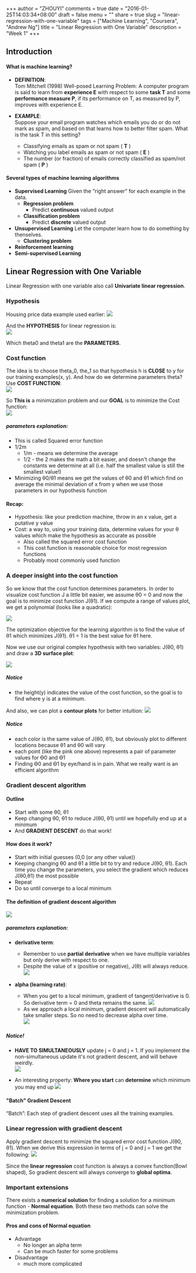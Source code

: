 +++
author = "ZHOUYI"
comments = true
date = "2016-01-25T14:03:34+08:00"
draft = false
menu = ""
share = true
slug = "linear-regression-with-one-variable"
tags = ["Machine Learning", "Coursera", "Andrew Ng"]
title = "Linear Regression with One Variable"
description = "Week 1"
+++

## Introduction
#### What is machine learning?
* **DEFINITION**:   
  Tom Mitchell (1998) Well-posed Learning Problem: A computer program is said to learn from **experience E** with respect to some **task T** and some **performance measure P**, if its performance on T, as measured by P, improves with experience E.

* **EXAMPLE**:    
  Suppose your email program watches which emails you do or do not mark as spam, and based on that learns how to better filter spam. What is the task T in this setting?
  
  * Classifying emails as spam or not spam ( **T** )
  * Watching you label emails as spam or not spam ( **E** )
  * The number (or fraction) of emails correctly classified as spam/not spam ( **P** )


#### Several types of machine learning algorithms
* **Supervised Learning**
  Given the “right answer” for each example in the data.
  * **Regression problem**
    * Predict **continuous** valued output
  * **Classification problem**
    * Predict **discrete** valued output
* **Unsupervised Learning**
  Let the computer learn how to do something by thenselves.
  * **Clustering problem**
* **Reinforcement learning**
* **Semi-supervised Learning**


## Linear Regression with One Variable
Linear Regression with one variable also call **Univariate linear regression**. 

### Hypothesis
Housing price data example used earlier:
![](https://github.com/shirleyChou/my-blog/blob/master/static/content/post/images/andrew-ng-ml/week1-2/house-prices.JPG?raw=true)

And the **HYPOTHESIS** for linear regression is:   
![](https://github.com/shirleyChou/my-blog/blob/master/static/content/post/images/andrew-ng-ml/week1-2/hypo.JPG?raw=true)

Which theta0 and theta1 are the **PARAMETERS**.


### Cost function
The idea is to choose theta_0, the_1 so that hypothesis h is **CLOSE** to y for our training examples(x, y). And how do we determine parameters theta? Use **COST FUNCTION**:  
![](https://github.com/shirleyChou/my-blog/blob/master/static/content/post/images/andrew-ng-ml/week1-2/cost.JPG?raw=true)

So **This is** a minimization problem and our **GOAL** is to minimize the Cost function:  
![](https://github.com/shirleyChou/blog/blob/master/static/content/post/images/andrew-ng-ml/week1-2/goal.JPG?raw=true)

##### parameters explanation:    
* This is called Squared error function
* 1/2m
  * 1/m - means we determine the average
  * 1/2 - the 2 makes the math a bit easier, and doesn't change the constants we determine at all (i.e. half the smallest value is still the smallest value!)
* Minimizing θ0/θ1 means we get the values of θ0 and θ1 which find on average the minimal deviation of x from y when we use those parameters in our hypothesis function

#### Recap:
* Hypothesis: like your prediction machine, throw in an x value, get a putative y value
* Cost: a way to, using your training data, determine values for your θ values which make the hypothesis as accurate as possible
  * Also called the squared error cost function
  * This cost function is reasonable choice for most regression functions
  * Probably most commonly used function


### A deeper insight into the cost function
So we know that the cost function determines parameters. In order to visualize cost function J a little bit easier, we assume θ0 = 0 and now the goal is to minimize cost function J(θ1). If we compute a range of values plot, we get a polynomial (looks like a quadratic):

![](https://github.com/shirleyChou/blog/blob/master/static/content/post/images/andrew-ng-ml/week1-2/theta_1.JPG?raw=true)

The optimization objective for the learning algorithm is to find the value of θ1 which minimizes J(θ1). θ1 = 1 is the best value for θ1 here.

Now we use our original complex hypothesis with two variables: J(θ0, θ1) and draw a **3D surface plot**:

![](https://github.com/shirleyChou/blog/blob/master/static/content/post/images/andrew-ng-ml/week1-2/surface-plot.JPG?raw=true)

##### Notice
* the height(y) indicates the value of the cost function, so the goal is to find where y is at a minimum.

And also, we can plot a **contour plots** for better intuition:
![](https://github.com/shirleyChou/blog/blob/master/static/content/post/images/andrew-ng-ml/week1-2/contour.JPG?raw=true)

##### Notice
* each color is the same value of J(θ0, θ1), but obviously plot to different locations because θ1 and θ0 will vary
* each point (like the pink one above) represents a pair of parameter values for Ɵ0 and Ɵ1
* Finding Ɵ0 and Ɵ1 by eye/hand is in pain. What we really want is an efficient algorithm


### Gradient descent algorithm
#### Outline
* Start with some θ0, θ1
* Keep changing θ0, θ1 to reduce J(θ0, θ1) until we hopefully end up at a minimum
* And **GRADIENT DESCENT** do that work!

#### How does it work?
* Start with initial guesses (0,0 (or any other value))
* Keeping changing θ0 and θ1 a little bit to try and reduce J(θ0, θ1). Each time you change the parameters, you select the gradient which reduces J(θ0,θ1) the most possible
* Repeat
* Do so until converge to a local minimum

#### The definition of gradient descent algorithm
![](https://github.com/shirleyChou/blog/blob/master/static/content/post/images/andrew-ng-ml/week1-2/grad.JPG?raw=true)

##### parameters explanation:
* **derivative term**: 
    * Remember to use **partial derivative** when we have multiple variables but only derive with respect to one.
    * Despite the value of x (positive or negative), J(θ) will always reduce. 
    ![](https://github.com/shirleyChou/blog/blob/master/static/content/post/images/andrew-ng-ml/week1-2/derivative.JPG?raw=true)

* **alpha (learning rate)**: 
    * When you get to a local minimum, gradient of tangent/derivative is 0. So derivative term = 0 and theta remains the same. 
    ![](https://github.com/shirleyChou/blog/blob/master/static/content/post/images/andrew-ng-ml/week1-2/learning-rate.JPG?raw=true)
    * As we approach a local minimum, gradient descent will automatically take smaller steps. So no need to decrease alpha over time.  
    ![](https://github.com/shirleyChou/blog/blob/master/static/content/post/images/andrew-ng-ml/week1-2/smallstep.JPG?raw=true)
  

##### Notice!
* **HAVE TO SIMULTANEOUSLY** update j = 0 and j = 1. If you implement the non-­simultaneous update it's not gradient descent, and will behave weirdly.  
  ![](https://github.com/shirleyChou/blog/blob/master/static/content/post/images/andrew-ng-ml/week1-2/theta_update.JPG?raw=true)

* An interesting property: **Where you start** can **determine** which minimum you may end up
  ![](https://github.com/shirleyChou/blog/blob/master/static/content/post/images/andrew-ng-ml/week1-2/local-minimum.JPG?raw=true)

#### "Batch" Gradient Descent
“Batch”: Each step of gradient descent uses all the training examples.


### Linear regression with gradient descent
Apply gradient descent to minimize the squared error cost function J(θ0, θ1). When we derive this expression in terms of j = 0 and j = 1 we get the following:
![](https://github.com/shirleyChou/blog/blob/master/static/content/post/images/andrew-ng-ml/week1-2/derive-cost.JPG?raw=true)

Since the **linear regression** cost function is always a convex function(Bowl shaped), So gradient descent will always converge to **global optima**. 


### Important extensions
There exists a **numerical solution** for finding a solution for a minimum function - **Normal equation**. Both these two methods can solve the minimization problem. 

#### Pros and cons of Normal equation
* Advantage
    * No longer an alpha term
    * Can be much faster for some problems
* Disadvantage
    * much more complicated
